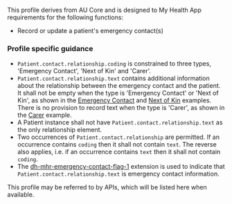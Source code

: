 This profile derives from AU Core and is designed to My Health App requirements for the following functions:
* Record or update a patient's emergency contact(s)

### Profile specific guidance
- `Patient.contact.relationship.coding` is constrained to three types, 'Emergency Contact', 'Next of Kin' and 'Carer'.
- `Patient.contact.relationship.text` contains additional information about the relationship between the emergency contact and the patient. It shall not be empty when the type is 'Emergency Contact' or 'Next of Kin', as shown in the [Emergency Contact](Patient-emergency-contact-john-smith.html) and [Next of Kin](Patient-next-of-kin-jo-lee.html) examples. There is no provision to record text when the type is 'Carer', as shown in the [Carer](Patient-carer-mary-brown.html) example.
- A Patient instance shall not have `Patient.contact.relationship.text` as the only relationship element.
- Two occurrences of `Patient.contact.relationship` are permitted. If an occurrence contains `coding` then it shall not contain `text`. The reverse also applies, i.e. if an occurrence contains `text` then it shall not contain `coding`.
- The [dh-mhr-emergency-contact-flag-1](StructureDefinition-dh-mhr-emergency-contact-flag-1.html) extension is used to indicate that `Patient.contact.relationship.text` is emergency contact information.

This profile may be referred to by APIs, which will be listed here when available.